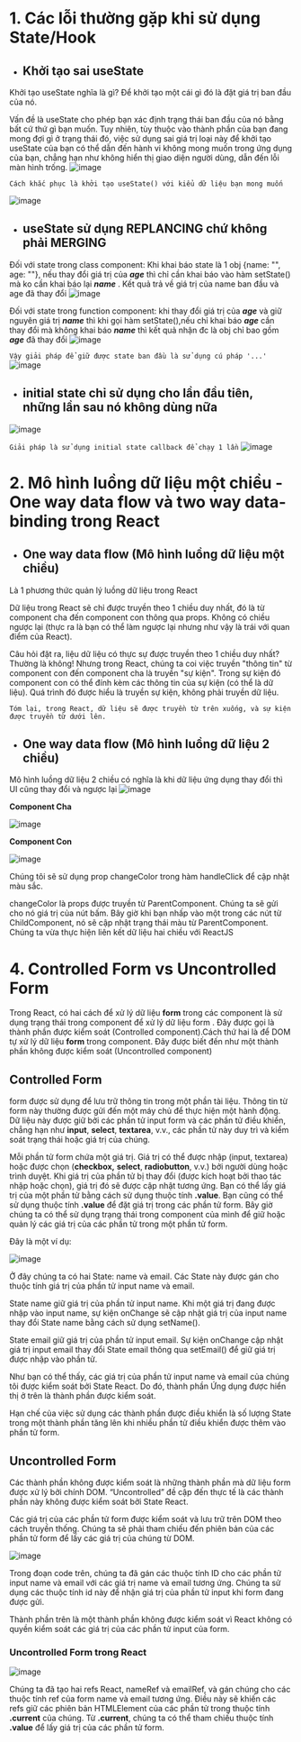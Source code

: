 # 1. Các lỗi thường gặp khi sử dụng State/Hook
* ## Khởi tạo sai useState
Khởi tạo useState nghĩa là gì? Để khởi tạo một cái gì đó là đặt giá trị ban đầu của nó.

Vấn đề là useState cho phép bạn xác định trạng thái ban đầu của nó bằng bất cứ thứ gì bạn muốn. Tuy nhiên, tùy thuộc vào thành phần của bạn đang mong đợi gì ở trạng thái đó, việc sử dụng sai giá trị loại này để khởi tạo useState của bạn có thể dẫn đến hành vi không mong muốn trong ứng dụng của bạn, chẳng hạn như không hiển thị giao diện người dùng, dẫn đến lỗi màn hình trống.
![image](https://user-images.githubusercontent.com/107029410/200182392-8feaba4a-8ceb-4d74-8da1-dbd6905f28c5.png)

`Cách khắc phục là khởi tạo useState() với kiểu dữ liệu bạn mong muốn`

![image](https://user-images.githubusercontent.com/107029410/200182568-16ae44a3-ee2d-4605-9972-8daf3e2b1e07.png)



* ## useState sử dụng REPLANCING chứ không phải MERGING
Đối với state trong class component: Khi khai báo state là 1 obj {name: "", age: ""}, nếu thay đổi giá trị của ***age*** thì chỉ cần khai báo vào hàm setState() mà ko cần khai báo lại ***name*** . Kết quả trả về giá trị của name ban đầu và age đã thay đổi
![image](https://user-images.githubusercontent.com/107029410/200179426-6e322d30-9406-440f-bfd5-c44634578e79.png)

Đối với state trong function component: khi thay đổi  giá trị của ***age*** và giữ nguyên giá trị ***name*** thì khi gọi hàm setState(),nếu chỉ khai báo ***age*** cần thay đổi mà không khai báo ***name*** thì kết quả nhận đc là obj chỉ bao gồm ***age*** đã thay đổi
![image](https://user-images.githubusercontent.com/107029410/200180015-2d1e4259-43fe-4d09-8fd9-2409499cf4ed.png)

`Vậy giải pháp để giữ được state ban đầu là sử dụng cú pháp '...'`
![image](https://user-images.githubusercontent.com/107029410/200180701-c50db61f-40d3-4381-a5bc-dae3acca2fb3.png)

* ## initial state chỉ sử dụng cho lần đầu tiên, những lần sau nó không dùng nữa
![image](https://user-images.githubusercontent.com/107029410/200182016-728b61f2-2013-4456-b322-0d39238eaccf.png)

`Giải pháp là sử dụng initial state callback để chạy 1 lần`
![image](https://user-images.githubusercontent.com/107029410/200182113-4068332d-9f72-4a77-96d4-f1f2844f13bb.png)

# 2. Mô hình luồng dữ liệu một chiều - One way data flow và two way data-binding trong React
* ## One way data flow (Mô hình luồng dữ liệu một chiều)
Là 1 phương thức quản lý luồng dữ liệu trong React

Dữ liệu trong React sẽ chỉ được truyền theo 1 chiều duy nhất, đó là từ component cha đến component con thông qua props. Không có chiều ngược lại (thực ra là bạn có thể làm ngược lại nhưng như vậy là trái với quan điểm của React).

Câu hỏi đặt ra, liệu dữ liệu có thực sự được truyền theo 1 chiều duy nhất? Thường là không! Nhưng trong React, chúng ta coi việc truyền "thông tin" từ component con đến component cha là truyền "sự kiện". Trong sự kiện đó component con có thể đính kèm các thông tin của sự kiện (có thể là dữ liệu). Quá trình đó được hiểu là truyền sự kiện, không phải truyền dữ liệu.

`Tóm lại, trong React, dữ liệu sẽ được truyền từ trên xuống, và sự kiện được truyền từ dưới lên.`

* ## One way data flow (Mô hình luồng dữ liệu 2 chiều)

Mô hình luồng dữ liệu 2 chiều có nghĩa là  khi dữ liệu ứng dụng thay đổi thì UI cũng thay đổi và ngược lại
![image](https://user-images.githubusercontent.com/107029410/200186062-063d2c0a-e1f2-4aea-81ba-1071c8255f28.png)

**Component Cha**

![image](https://user-images.githubusercontent.com/107029410/200186141-a7f42a48-5dfc-4e1b-8390-eb1c81f257d9.png)

**Component Con**

![image](https://user-images.githubusercontent.com/107029410/200186184-8c818013-1c3c-4f8b-af1a-de1d869c0400.png)

Chúng tôi sẽ sử dụng prop changeColor trong hàm  handleClick để cập nhật màu sắc. 

changeColor là props được truyền từ ParentComponent. Chúng ta sẽ gửi cho nó giá trị của nút bấm. Bây giờ khi bạn nhấp vào một trong các nút từ ChildComponent, nó sẽ cập nhật trạng thái màu từ ParentComponent. Chúng ta vừa thực hiện liên kết dữ liệu hai chiều với ReactJS
# 4. Controlled Form vs Uncontrolled Form
Trong React, có hai cách để xử lý dữ liệu  **form** trong các component là sử dụng trạng thái trong component để xử lý dữ liệu form . Đây được gọi là thành phần được kiểm soát (Controlled component).Cách thứ hai là để DOM tự xử lý dữ liệu **form** trong component. Đây được biết đến như một thành phần không được kiểm soát (Uncontrolled component)
## Controlled Form
form được sử dụng để lưu trữ thông tin trong một phần tài liệu. Thông tin từ form này thường được gửi đến một máy chủ để thực hiện một hành động. Dữ liệu này được giữ bởi các phần tử input form và các phần tử điều khiển, chẳng hạn như **input**, **select**, **textarea**, v.v., các phần tử này duy trì và kiểm soát trạng thái hoặc giá trị của chúng.

Mỗi phần tử form chứa một giá trị. Giá trị có thể được nhập (input, textarea) hoặc được chọn (**checkbox,** **select**, **radiobutton**, v.v.) bởi người dùng hoặc trình duyệt. Khi giá trị của phần tử bị thay đổi (được kích hoạt bởi thao tác nhập hoặc chọn), giá trị đó sẽ được cập nhật tương ứng.
Bạn có thể lấy giá trị của một phần tử bằng cách sử dụng thuộc tính **.value**. Bạn cũng có thể sử dụng thuộc tính **.value** để đặt giá trị trong các phần tử form.
Bây giờ chúng ta có thể sử dụng trạng thái trong component của mình để giữ hoặc quản lý các giá trị của các phần tử trong một phần tử form. 

Đây là một ví dụ:

![image](https://user-images.githubusercontent.com/107029410/200189960-3472e346-1d83-4365-8516-8252bf2cf6f5.png)

Ở đây chúng ta có hai State: name và email. Các State này được gán cho thuộc tính giá trị của phần tử input name và email.

State name giữ giá trị của phần tử input name. Khi một giá trị đang được nhập vào input name, sự kiện onChange sẽ cập nhật giá trị của input name thay đổi State name bằng cách sử dụng setName().

State email giữ giá trị của phần tử input email. Sự kiện onChange cập nhật giá trị input email thay đổi State email thông qua setEmail() để giữ giá trị được nhập vào phần tử.

Như bạn có thể thấy, các giá trị của phần tử input name và email của chúng tôi được kiểm soát bởi State React. Do đó, thành phần Ứng dụng được hiển thị ở trên là thành phần được kiểm soát.

Hạn chế của việc sử dụng các thành phần được điều khiển là số lượng State trong một thành phần tăng lên khi nhiều phần tử điều khiển được thêm vào phần tử form.

## Uncontrolled Form
Các thành phần không được kiểm soát là những thành phần mà dữ liệu form được xử lý bởi chính DOM. “Uncontrolled” đề cập đến thực tế là các thành phần này không được kiểm soát bởi State React.

Các giá trị của các phần tử form được kiểm soát và lưu trữ trên DOM theo cách truyền thống. Chúng ta sẽ phải tham chiếu đến phiên bản của các phần tử form để lấy các giá trị của chúng từ DOM.

![image](https://user-images.githubusercontent.com/107029410/200190632-fd338ef7-a5e7-4413-a97b-d4aaab3e7432.png)

Trong đoạn code trên, chúng ta đã gán các thuộc tính ID cho các phần tử input name và email với các giá trị name và email tương ứng. Chúng ta sử dụng các thuộc tính id này để nhận giá trị của phần tử input khi form đang được gửi.

Thành phần trên là một thành phần không được kiểm soát vì React không có quyền kiểm soát các giá trị của các phần tử input của form.
### Uncontrolled Form trong React

![image](https://user-images.githubusercontent.com/107029410/200190884-0fead419-b3bd-402d-be9e-b895b1f9e2d8.png)

Chúng ta đã tạo hai refs React, nameRef và emailRef, và gán chúng cho các thuộc tính ref của form name và email tương ứng. Điều này sẽ khiến các refs giữ các phiên bản HTMLElement của các phần tử trong thuộc tính **.current** của chúng. Từ **.current**, chúng ta có thể tham chiếu thuộc tính **.value** để lấy giá trị của các phần tử form.
